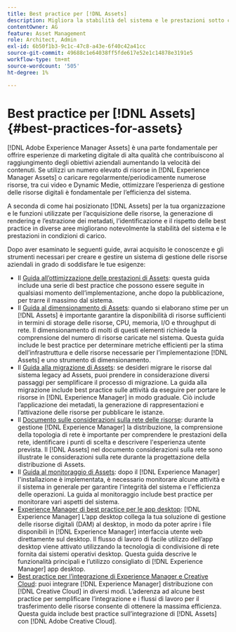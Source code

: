 ```yaml
---
title: Best practice per [!DNL Assets]
description: Migliora la stabilità del sistema e le prestazioni sotto carico identificando e aderendo alle best practice che dipendono dalla distribuzione e dalla configurazione.
contentOwner: AG
feature: Asset Management
role: Architect, Admin
exl-id: 6b50f1b3-9c1c-47c8-a43e-6f40c42a41cc
source-git-commit: 49688c1e64038ff5fde617e52e1c14878e3191e5
workflow-type: tm+mt
source-wordcount: '505'
ht-degree: 1%

---
```


# Best practice per [!DNL Assets] {#best-practices-for-assets}

[!DNL Adobe Experience Manager Assets] è una parte fondamentale per offrire esperienze di marketing digitale di alta qualità che contribuiscono al raggiungimento degli obiettivi aziendali aumentando la velocità dei contenuti. Se utilizzi un numero elevato di risorse in [!DNL Experience Manager Assets] o caricare regolarmente/periodicamente numerose risorse, tra cui video e Dynamic Medie, ottimizzare l’esperienza di gestione delle risorse digitali è fondamentale per l’efficienza del sistema.

A seconda di come hai posizionato [!DNL Assets] per la tua organizzazione e le funzioni utilizzate per l’acquisizione delle risorse, la generazione di rendering e l’estrazione dei metadati, l’identificazione e il rispetto delle best practice in diverse aree migliorano notevolmente la stabilità del sistema e le prestazioni in condizioni di carico.

Dopo aver esaminato le seguenti guide, avrai acquisito le conoscenze e gli strumenti necessari per creare e gestire un sistema di gestione delle risorse aziendali in grado di soddisfare le tue esigenze:

* Il [Guida all’ottimizzazione delle prestazioni di Assets](/help/assets/performance-tuning-guidelines.md): questa guida include una serie di best practice che possono essere seguite in qualsiasi momento dell’implementazione, anche dopo la pubblicazione, per trarre il massimo dal sistema.
* Il [Guida al dimensionamento di Assets](/help/assets/assets-sizing-guide.md): quando si elaborano stime per un [!DNL Assets] è importante garantire la disponibilità di risorse sufficienti in termini di storage delle risorse, CPU, memoria, I/O e throughput di rete. Il dimensionamento di molti di questi elementi richiede la comprensione del numero di risorse caricate nel sistema. Questa guida include le best practice per determinare metriche efficienti per la stima dell’infrastruttura e delle risorse necessarie per l’implementazione [!DNL Assets] e uno strumento di dimensionamento.
* Il [Guida alla migrazione di Assets](/help/assets/assets-migration-guide.md): se desideri migrare le risorse dal sistema legacy ad Assets, puoi prendere in considerazione diversi passaggi per semplificare il processo di migrazione. La guida alla migrazione include best practice sulle attività da eseguire per portare le risorse in [!DNL Experience Manager] in modo graduale. Ciò include l’applicazione dei metadati, la generazione di rappresentazioni e l’attivazione delle risorse per pubblicare le istanze.
* Il [Documento sulle considerazioni sulla rete delle risorse](/help/assets/assets-network-considerations.md): durante la gestione [!DNL Experience Manager] la distribuzione, la comprensione della topologia di rete è importante per comprendere le prestazioni della rete, identificare i punti di scelta e descrivere l&#39;esperienza utente prevista. Il [!DNL Assets] nel documento considerazioni sulla rete sono illustrate le considerazioni sulla rete durante la progettazione della distribuzione di Assets.
* Il [Guida al monitoraggio di Assets](/help/assets/assets-monitoring-best-practices.md): dopo il [!DNL Experience Manager] l&#39;installazione è implementata, è necessario monitorare alcune attività e il sistema in generale per garantire l&#39;integrità del sistema e l&#39;efficienza delle operazioni. La guida al monitoraggio include best practice per monitorare vari aspetti del sistema.
* [Experience Manager di best practice per le app desktop](https://experienceleague.adobe.com/docs/experience-manager-desktop-app/using/introduction.html?lang=it): [!DNL Experience Manager] L’app desktop collega la tua soluzione di gestione delle risorse digitali (DAM) al desktop, in modo da poter aprire i file disponibili in [!DNL Experience Manager] interfaccia utente web direttamente sul desktop. Il flusso di lavoro di facile utilizzo dell’app desktop viene attivato utilizzando la tecnologia di condivisione di rete fornita dai sistemi operativi desktop. Questa guida descrive le funzionalità principali e l’utilizzo consigliato di [!DNL Experience Manager] app desktop.
* [Best practice per l’integrazione di Experience Manager e Creative Cloud](/help/assets/aem-cc-integration-best-practices.md): puoi integrare [!DNL Experience Manager] distribuzione con [!DNL Creative Cloud] in diversi modi. L’aderenza ad alcune best practice per semplificare l’integrazione e i flussi di lavoro per il trasferimento delle risorse consente di ottenere la massima efficienza. Questa guida include best practice sull’integrazione di [!DNL Assets] con [!DNL Adobe Creative Cloud].
